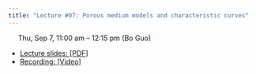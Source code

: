 ```yaml
---
title: "Lecture #07: Porous medium models and characteristic curves"
---
```


&nbsp;&nbsp;&nbsp;&nbsp;&nbsp;Thu, Sep 7, 11:00 am – 12:15 pm (Bo Guo)

- [Lecture slides: [PDF]](../assets/lecture_slides/Lecture_7_(9-12-2023).pdf) 
- [Recording: [Video]](https://arizona.zoom.us/rec/share/R69Ohe5Nlbo4bhH5ckBbN5UTUPePI2qQzU8_3kxzEjQx0q94Qn_h3FAbr2p9RA3T.B1PuoyXWyNTNmpLy)
